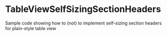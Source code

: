 # TableViewSelfSizingSectionHeaders
Sample code showing how to (not) to implement self-sizing section headers for plain-style table view

